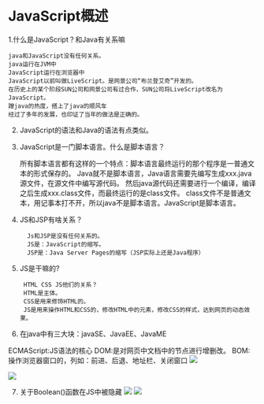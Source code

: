 # JavaScript概述

1.什么是JavaScript？和Java有关系嘛

	java和JavaScript没有任何关系。
    java运行在JVM中
    JavaScript运行在浏览器中
    JavaScript以前叫做LiveScript。是网景公司“布兰登艾奇”开发的。
    在历史上的某个阶段SUN公司和网景公司有过合作，SUN公司将LiveScript改名为JavaScript。
    蹭java的热度，搭上了java的顺风车
    经过了多年的发展，也印证了当年的做法是正确的。

2. JavaScript的语法和Java的语法有点类似。

3. JavaScript是一门脚本语言。什么是脚本语言？


      所有脚本语言都有这样的一个特点：脚本语言最终运行的那个程序是一普通文本的形式保存的。
      Java就不是脚本语言，Java语言需要先编写生成xxx.java源文件，在源文件中编写源代码。
      然后java源代码还需要进行一个编译，编译之后生成xxx.class文件，而最终运行的是class文件。 
      class文件不是普通文本，用记事本打不开，所以java不是脚本语言。JavaScript是脚本语言。

4. JS和JSP有啥关系？
   
         Js和JSP是没有任何关系的。
         JS是：JavaScript的缩写。
         JSP是：Java Server Pages的缩写（JSP实际上还是Java程序）
        

5. JS是干嘛的?

        HTML CSS JS他们的关系？
        HTML是主体。
        CSS是用来修饰HTML的。
        JS是用来操作HTML和CSS的，修改HTML中的元素，修改CSS的样式，达到网页的动态效果。 

6. 在java中有三大块：javaSE、JavaEE、JavaME

ECMAScript:JS语法的核心
DOM:是对网页中文档中的节点进行增删改。
BOM:操作浏览器窗口的，列如：前进、后退、地址栏、关闭窗口
![](https://gitee.com/YunboCheng/imageBad/raw/master/image/20210703155938.png)

![](https://gitee.com/YunboCheng/imageBad/raw/master/image/20210703162126.png)

7. 关于Boolean()函数在JS中被隐藏
   <img src="https://gitee.com/YunboCheng/imageBad/raw/master/image/20210704171534.png" >
   <img src="https://gitee.com/YunboCheng/imageBad/raw/master/image/20210704171301.png" >